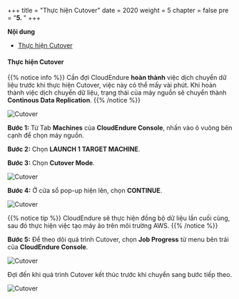 +++
title = "Thực hiện Cutover"
date = 2020
weight = 5
chapter = false
pre = "<b>5. </b>"
+++

**Nội dung**
- [Thực hiện Cutover](#thực-hiện-cutover)

#### Thực hiện Cutover

{{% notice info %}}
Cần đợi CloudEndure **hoàn thành** việc dịch chuyển dữ liệu trước khi thực hiện Cutover, việc này có thể mấy vài phút. Khi hoàn thành việc dịch chuyển dữ liệu, trạng thái của máy nguồn sẽ chuyển thành **Continous Data Replication**.
{{% /notice %}}

![Cutover](../../../images/5/1.png?width=90pc)
	
**Bước 1:** Từ Tab **Machines** của **CloudEndure Console**, nhấn vào ô vuông bên cạnh để chọn máy nguồn.

**Bước 2:** Chọn **LAUNCH 1 TARGET MACHINE**.

**Bước 3:** Chọn **Cutover Mode**.

![Cutover](../../../images/5/2.png?width=90pc)

**Bước 4:** Ở cửa sổ pop-up hiện lên, chọn **CONTINUE**. 

![Cutover](../../../images/5/3.png?width=90pc)

{{% notice tip %}}
CloudEndure sẽ thực hiện đồng bộ dữ liệu lần cuối cùng, sau đó thực hiện việc tạo máy ảo trên môi trường AWS. 
{{% /notice %}}

**Bước 5:** Để theo dõi quá trình Cutover, chọn **Job Progress** từ menu bên trái của **CloudEndure Console**.

![Cutover](../../../images/5/4.png?width=90pc)

Đợi đến khi quá trình Cutover kết thúc trước khi chuyển sang bước tiếp theo.

![Cutover](../../../images/5/5.png?width=90pc)
